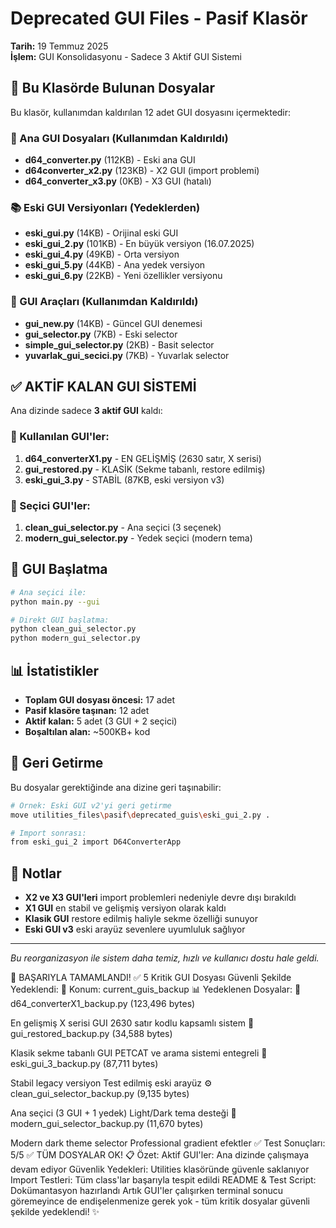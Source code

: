 # Deprecated GUI Files - Pasif Klasör

**Tarih:** 19 Temmuz 2025  
**İşlem:** GUI Konsolidasyonu - Sadece 3 Aktif GUI Sistemi

## 📁 Bu Klasörde Bulunan Dosyalar

Bu klasör, kullanımdan kaldırılan 12 adet GUI dosyasını içermektedir:

### 🔧 Ana GUI Dosyaları (Kullanımdan Kaldırıldı)
- **d64_converter.py** (112KB) - Eski ana GUI
- **d64converter_x2.py** (123KB) - X2 GUI (import problemi)
- **d64_converter_x3.py** (0KB) - X3 GUI (hatalı)

### 📚 Eski GUI Versiyonları (Yedeklerden)
- **eski_gui.py** (14KB) - Orijinal eski GUI
- **eski_gui_2.py** (101KB) - En büyük versiyon (16.07.2025)
- **eski_gui_4.py** (49KB) - Orta versiyon
- **eski_gui_5.py** (44KB) - Ana yedek versiyon  
- **eski_gui_6.py** (22KB) - Yeni özellikler versiyonu

### 🎨 GUI Araçları (Kullanımdan Kaldırıldı)
- **gui_new.py** (14KB) - Güncel GUI denemesi
- **gui_selector.py** (7KB) - Eski selector
- **simple_gui_selector.py** (2KB) - Basit selector
- **yuvarlak_gui_secici.py** (7KB) - Yuvarlak selector

## ✅ AKTİF KALAN GUI SİSTEMİ

Ana dizinde sadece **3 aktif GUI** kaldı:

### 🎯 Kullanılan GUI'ler:
1. **d64_converterX1.py** - EN GELİŞMİŞ (2630 satır, X serisi)
2. **gui_restored.py** - KLASİK (Sekme tabanlı, restore edilmiş)  
3. **eski_gui_3.py** - STABİL (87KB, eski versiyon v3)

### 🔧 Seçici GUI'ler:
1. **clean_gui_selector.py** - Ana seçici (3 seçenek)
2. **modern_gui_selector.py** - Yedek seçici (modern tema)

## 🚀 GUI Başlatma

```bash
# Ana seçici ile:
python main.py --gui

# Direkt GUI başlatma:
python clean_gui_selector.py
python modern_gui_selector.py
```

## 📊 İstatistikler

- **Toplam GUI dosyası öncesi:** 17 adet
- **Pasif klasöre taşınan:** 12 adet  
- **Aktif kalan:** 5 adet (3 GUI + 2 seçici)
- **Boşaltılan alan:** ~500KB+ kod

## 🔄 Geri Getirme

Bu dosyalar gerektiğinde ana dizine geri taşınabilir:

```bash
# Örnek: Eski GUI v2'yi geri getirme
move utilities_files\pasif\deprecated_guis\eski_gui_2.py .

# Import sonrası:
from eski_gui_2 import D64ConverterApp
```

## 📝 Notlar

- **X2 ve X3 GUI'leri** import problemleri nedeniyle devre dışı bırakıldı
- **X1 GUI** en stabil ve gelişmiş versiyon olarak kaldı
- **Klasik GUI** restore edilmiş haliyle sekme özelliği sunuyor
- **Eski GUI v3** eski arayüz sevenlere uyumluluk sağlıyor

---
*Bu reorganizasyon ile sistem daha temiz, hızlı ve kullanıcı dostu hale geldi.*

🎉 BAŞARIYLA TAMAMLANDI!
✅ 5 Kritik GUI Dosyası Güvenli Şekilde Yedeklendi:
📁 Konum: current_guis_backup
📊 Yedeklenen Dosyalar:
🚀 d64_converterX1_backup.py (123,496 bytes)

En gelişmiş X serisi GUI
2630 satır kodlu kapsamlı sistem
🎨 gui_restored_backup.py (34,588 bytes)

Klasik sekme tabanlı GUI
PETCAT ve arama sistemi entegreli
📅 eski_gui_3_backup.py (87,711 bytes)

Stabil legacy versiyon
Test edilmiş eski arayüz
⚙️ clean_gui_selector_backup.py (9,135 bytes)

Ana seçici (3 GUI + 1 yedek)
Light/Dark tema desteği
🌟 modern_gui_selector_backup.py (11,670 bytes)

Modern dark theme selector
Professional gradient efektler
✅ Test Sonuçları: 5/5 ✅ TÜM DOSYALAR OK!
📋 Özet:
Aktif GUI'ler: Ana dizinde çalışmaya devam ediyor
Güvenlik Yedekleri: Utilities klasöründe güvenle saklanıyor
Import Testleri: Tüm class'lar başarıyla tespit edildi
README & Test Script: Dokümantasyon hazırlandı
Artık GUI'ler çalışırken terminal sonucu göremeyince de endişelenmenize gerek yok - tüm kritik dosyalar güvenli şekilde yedeklendi! ✨